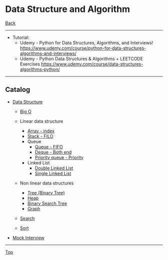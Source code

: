# Data Structure and Algorithm

[Back](../../index.md)

---

- Tutorial:
  - Udemy - Python for Data Structures, Algorithms, and Interviews!
    https://www.udemy.com/course/python-for-data-structures-algorithms-and-interviews/
  - Udemy - Python Data Structures & Algorithms + LEETCODE Exercises
    https://www.udemy.com/course/data-structures-algorithms-python/

---

## Catalog

- [Data Structure](./data_structure.md)

  - [Big O](./big_o.md)
  - Linear data structure
    - [Array - index](./data_structure/array/dsa_array.md)
    - [Stack - FILO](./data_structure/stack/dsa_stack.md)
    - Queue
      - [Queue - FIFO](./data_structure/queue/dsa_queue.md)
      - [Deque - Both end](./data_structure/queue/dsa_deque.md)
      - [Priority queue - Priority](./data_structure/queue/dsa_priority_queue.md)
    - Linked List
      - [Double Linked List](./linked_list/dsa_dll.md)
      - [Single Linked List](./linked_list/dsa_sll.md)
  - Non linear data structures

    - [Tree (Binary Tree)](./data_structure/tree/dsa_tree.md)
    - [Heap](./data_structure/tree/dsa_heap.md)
    - [Binary Search Tree](./data_structure//tree/dsa_bst.md)
    - [Graph](./data_structure/graph/dsa_graph.md)

  - [Search](./data_structure/search/search.md)
  - [Sort](./data_structure/sort/sort.md)

- [Mock Interview](./data_structure/mock_interview/mock_interview.md)

---

[Top](#data-structure-and-algorithm)
